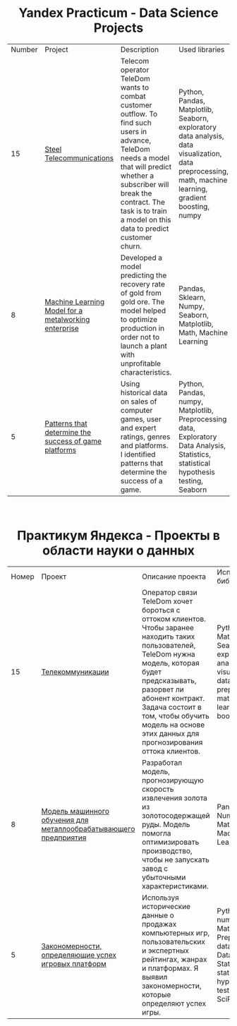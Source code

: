 <center><h1>Yandex Practicum - Data Science Projects</h1></center>

<table width=100% valign=top >
  <tr>
    <td width=1%>Number</td>
    <td width=5%>Project</td>
    <td>Description</td>
    <td width=30%>Used libraries</td>
  </tr>
        <tr>
    <td>15</td>
    <td><a href="https://github.com/DanilaTsvetkov/my_project/blob/main/15.%20Telecommunications.ipynb">Steel Telecommunications</a></td>
    <td>Telecom operator TeleDom wants to combat customer outflow. To find such users in advance, TeleDom needs a model that will predict whether a subscriber will break the contract. The task is to train a model on this data to predict customer churn.</td>
    <td>Python, Pandas, Matplotlib, Seaborn, exploratory data analysis, data visualization, data preprocessing, math, machine learning, gradient boosting, numpy</td>
  </tr>
<!--       <tr>
    <td>14</td>
    <td>Age recognition by photo</td>
    <td>Build a machine learning model that determines the approximate age of a person from a photo. There is a set of photos of people with an indication of their age.</td>
    <td>Pandas, keras, Matplotlib, Seaborn, Computer Vision, Machine Learning</td>
  </tr>
    <tr>
    <td>13</td>
    <td>Data Research of airline company</td>
    <td>Perform uploads and preparation of airline data using SQL, test the hypothesis about the difference in average demand for tickets during different events.</td>
    <td>SQL, Python, Pandas, Matplotlib, SciPy, Statistical hypothesis testing</td>
  </tr>
  <tr>
    <td>12</td>
    <td>Classifying comments</td>
    <td>Speeded up the moderation of comments by automating their toxicity assessment. Trained the model to classify comments as toxic and non-toxic.</td>
    <td>Pandas, Python, Machine Learning, NLTK, LightGBM, Sklearn</td>
  </tr>
  <tr>
    <td>11</td>
    <td>Predicting taxi trips</td>
    <td>Trained a Machine Learning model to predict the number of taxi trips for the next hour.</td>
    <td>Pandas, sklearn, numpy, LightGBM, Matplotlib, StatsModels, CatBoost, Machine Learning</td>
  </tr>
  <tr>
    <td>10</td>
    <td>Car price prediction</td>
    <td>Trained the Machine Learning model to determine the market value of the car.</td>
    <td>Pandas, Sklearn, Numpy, LightGBM, Machine Learning, CatBoost, XGBoost</td>
  </tr>
  <tr>
    <td>9</td>
    <td>The Algorithm for data protection</td>
    <td>The personal information of the clients of the insurance company was protected (encrypted), using the data conversion method.</td>
    <td>Pandas, Seaborn, Numpy, Sklearn, Machine Learning</td>
  </tr>
  <tr> -->
    <td>8</td>
    <td><a href="https://github.com/DanilaTsvetkov/my_project/blob/main/8.%20Machine%20Learning%20Model%20for%20a%20metalworking%20enterprise.ipynb">Machine Learning Model for a metalworking enterprise</a></td>
    <td>Developed a model predicting the recovery rate of gold from gold ore.
The model helped to optimize production in order not to launch a plant with unprofitable characteristics.</td>
    <td>Pandas, Sklearn, Numpy, Seaborn, Matplotlib, Math, Machine Learning</td>
  </tr>
  <tr>
<!--     <td>7</td>
    <td>Development of new oil fields</td>
    <td>Decided in which region to extract oil. Built a machine learning model that helped determine the region where mining will bring the most profit with the least risk of loss.</td>
    <td>Pandas, Sklearn, Math, Numpy, Seaborn, Matplotlib, SciPy, Bootstrap, Machine Learning</td>
  </tr>
  <tr>
    <td>6</td>
    <td>Bank Churn prediction</td>
    <td>Analysis of the outflow of clients from the bank to select a strategy (retaining old clients or attracting new clients).</td>
    <td>Machine Learning, Pandas, Matplotlib, Seaborn, Numpy, Sklearn, Math</td>
  </tr>
  <tr>
    <td>6</td>
    <td>Classifying profitable plan for a telecom company</td>
    <td>Built the first Machine Learning model for the classification problem, which finds a suitable tariff.</td>
    <td>Machine Learning, Pandas, Numpy, Python, Seaborn</td>
  </tr>
  <tr> -->
    <td>5</td>
    <td><a href="https://github.com/DanilaTsvetkov/my_project/blob/main/5.%20Patterns%20that%20determine%20the%20success%20of%20game%20platforms.ipynb">Patterns that determine the success of game platforms</a></td>
    <td>Using historical data on sales of computer games, user and expert ratings, genres and platforms. I identified patterns that determine the success of a game.
</td>
    <td>Python, Pandas, numpy, Matplotlib, Preprocessing data, Exploratory Data Analysis, Statistics, statistical hypothesis testing, Seaborn</td>
  </tr>
<!--   <tr>
    <td>4</td>
    <td>Determination of a profitable plan for a telecom company</td>
    <td>Based on the data of the mobile operators customers, i analyzed customer behavior and found the optimal plan for the company.
</td>
    <td>Python, Pandas, Matplotlib, numpy, SciPy, Statistics, Statistical Hypothesis testing, Math, Seaborn</td>
  </tr>
     <tr>
    <td>3</td>
    <td>Real estate market analysis</td>
    <td>Using data from the Yandex.Realty service, i determined the market value of real estate objects and typical parameters of apartments.</td>
    <td>Python, Pandas, Matplotlib, Exploratory Data Analysis, Data Visualization, Preprocessing Data, Math</td>
  </tr>
   <tr>
    <td>2</td>
    <td>Research on the reliability of borrowers</td>
    <td>Based on statistics on the paying capacity of clients. I researched is the marital status and the number of the client's children affect the fact of the loan repayment on time.</td>
    <td>preprocessing data, Python, Pandas, PyMystem3,Lemmatization, SciPy, Matplotlib, Seaborn, SciKitLearn,numpy
</td>
  </tr>
  <tr>
    <td>1</td>
    <td>Yandex Music</td>
    <td>Comparison of musical tastes of Moscow and St. Petersburg. How different is the music that plays on the way to work on Monday morning from the one that plays on Wednesday or at the end of the work week.</td>
    <td>Python, Pandas, Numpy</td>
  </tr> -->
</table>

<br>
<center><h1>Практикум Яндекса - Проекты в области науки о данных</h1></center>

<table width=100% valign=top >
  <tr>
    <td width=1%>Номер</td>
    <td width=5%>Проект</td>
    <td>Описание проекта</td>
    <td width=30%>Использованные библиотеки</td>
  </tr>
        <tr>
    <td>15</td>
    <td><a href="https://github.com/DanilaTsvetkov/my_project/blob/main/15.%20Telecommunications.ipynb">Телекоммуникации</a></td>
    <td>Оператор связи TeleDom хочет бороться с оттоком клиентов. Чтобы заранее находить таких пользователей, TeleDom нужна модель, которая будет предсказывать, разорвет ли абонент контракт. Задача состоит в том, чтобы обучить модель на основе этих данных для прогнозирования оттока клиентов.</td>
    <td>Python, Pandas, Matplotlib, Seaborn, exploratory data analysis, data visualization, data preprocessing, math, machine learning, gradient boosting, numpy</td>
  </tr>
<!--       <tr>
    <td>14</td>
    <td>Распознавание возраста по фотографии</td>
    <td>Постройте модель машинного обучения, которая определяет приблизительный возраст человека по фотографии. Есть набор фотографий людей с указанием их возраста.</td>
    <td>Pandas, keras, Matplotlib, Seaborn, Computer Vision, Machine Learning</td>
  </tr>
    <tr>
    <td>13</td>
    <td>Исследование данных авиакомпании</td>
    <td>Выполнить загрузку и подготовку данных авиакомпаний с использованием SQL, проверить гипотезу о разнице в среднем спросе на билеты во время разных мероприятий.</td>
    <td>SQL, Python, Pandas, Matplotlib, SciPy, Statistical hypothesis testing</td>
  </tr>
  <tr>
    <td>12</td>
    <td>Классификация комментариев</td>
    <td>Ускорена модерация комментариев за счет автоматизации оценки их токсичности. Обучил модель классифицировать комментарии как токсичные и нетоксичные.</td>
    <td>Pandas, Python, Machine Learning, NLTK, LightGBM, Sklearn</td>
  </tr>
  <tr>
    <td>11</td>
    <td>Прогнозирование поездок на такси</td>
    <td>Обучил модель машинного обучения прогнозировать количество поездок на такси в течение следующего часа.</td>
    <td>Pandas, sklearn, numpy, LightGBM, Matplotlib, StatsModels, CatBoost, Machine Learning</td>
  </tr>
  <tr>
    <td>10</td>
    <td>Прогнозирование цены автомобиля</td>
    <td>Обучил модель машинного обучения определять рыночную стоимость автомобиля.</td>
    <td>Pandas, Sklearn, Numpy, LightGBM, Machine Learning, CatBoost, XGBoost</td>
  </tr>
  <tr>
    <td>9</td>
    <td>Алгоритм защиты данных</td>
    <td>Личная информация клиентов страховой компании была защищена (зашифрована) с использованием метода преобразования данных.</td>
    <td>Pandas, Seaborn, Numpy, Sklearn, Machine Learning</td>
  </tr> -->
  <tr>
    <td>8</td>
    <td><a href="https://github.com/DanilaTsvetkov/my_project/blob/main/8.%20Machine%20Learning%20Model%20for%20a%20metalworking%20enterprise.ipynb">Модель машинного обучения для металлообрабатывающего предприятия</a></td>
    <td>Разработал модель, прогнозирующую скорость извлечения золота из золотосодержащей руды. Модель помогла оптимизировать производство, чтобы не запускать завод с убыточными характеристиками.</td>
    <td>Pandas, Sklearn, Numpy, Seaborn, Matplotlib, Math, Machine Learning</td>
  </tr>
<!--   <tr>
    <td>7</td>
    <td>Разработка новых нефтяных месторождений</td>
    <td>Решили, в каком регионе добывать нефть. Построили модель машинного обучения, которая помогла определить регион, где добыча полезных ископаемых принесет наибольшую прибыль с наименьшим риском потерь.</td>
    <td>Pandas, Sklearn, Math, Numpy, Seaborn, Matplotlib, SciPy, Bootstrap, Machine Learning</td>
  </tr>
  <tr>
    <td>6</td>
    <td>Прогнозирование оттока банков</td>
    <td>Анализ оттока клиентов из банка для выбора стратегии (удержание старых клиентов или привлечение новых).</td>
    <td>Machine Learning, Pandas, Matplotlib, Seaborn, Numpy, Sklearn, Math</td>
  </tr>
  <tr>
    <td>6</td>
    <td>Определение прибыльного плана для телекоммуникационной компании</td>
    <td>Построена первая модель машинного обучения для задачи классификации, которая находит подходящий тариф.</td>
    <td>Machine Learning, Pandas, Numpy, Python, Seaborn</td>
  </tr>
  <tr> -->
    <td>5</td>
    <td><a href="https://github.com/DanilaTsvetkov/my_project/blob/main/5.%20Patterns%20that%20determine%20the%20success%20of%20game%20platforms.ipynb">Закономерности, определяющие успех игровых платформ</a></td>
    <td>Используя исторические данные о продажах компьютерных игр, пользовательских и экспертных рейтингах, жанрах и платформах. Я выявил закономерности, которые определяют успех игры.</td>
    <td>Python, Pandas, numpy, Matplotlib, Preprocessing data, Exploratory Data Analysis, Statistics, statistical hypothesis testing, Seaborn, SciPy</td>
  </tr>
<!--   <tr>
    <td>4</td>
    <td>Определение прибыльного плана для телекоммуникационной компании</td>
    <td>Основываясь на данных клиентов мобильных операторов, я проанализировал поведение клиентов и нашел оптимальный план для компании..
</td>
    <td>Python, Pandas, Matplotlib, numpy, SciPy, Statistics, Statistical Hypothesis testing, Math, Seaborn</td>
  </tr>
     <tr>
    <td>3</td>
    <td>Анализ рынка недвижимости</td>
    <td>Используя данные сервиса Яндекс.Недвижимость, я определил рыночную стоимость объектов недвижимости и типичные параметры квартир.</td>
    <td>Python, Pandas, Matplotlib, Exploratory Data Analysis, Data Visualization, Preprocessing Data, Math</td>
  </tr>
   <tr>
    <td>2</td>
    <td>Исследование надежности заемщиков</td>
    <td>На основе статистических данных о платежеспособности клиентов. Я исследовал, влияет ли семейное положение и количество детей клиента на факт своевременного погашения кредита.</td>
    <td>preprocessing data, Python, Pandas, PyMystem3,Lemmatization, SciPy, Matplotlib, Seaborn, SciKitLearn,numpy
</td>
  </tr>
  <tr>
    <td>1</td>
    <td>Яндекс Музыка</td>
    <td>Сравнение музыкальных вкусов Москвы и Санкт-Петербурга. Насколько отличается музыка, которая играет по дороге на работу утром в понедельник, от той, что играет в среду или в конце рабочей недели.</td>
    <td>Python, Pandas, Numpy</td>
  </tr> -->
</table>

<br>
